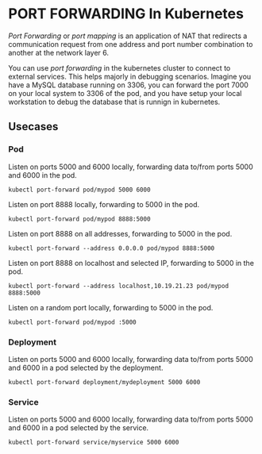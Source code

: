 # PORT FORWARDING In Kubernetes
_Port Forwarding_ or _port mapping_ is an application of NAT that redirects a communication request from one address and port number combination to another at the network layer 6.

You can use _port forwarding_ in the kubernetes cluster to connect to external services. This helps majorly in debugging scenarios. Imagine you have a MySQL database running on 3306, you can forward the port 7000 on your local system to 3306 of the pod, and you have setup your local workstation to debug the database that is runnign in kubernetes.

## Usecases
### Pod
Listen on ports 5000 and 6000 locally, forwarding data to/from ports 5000 and 6000 in the pod.
```
kubectl port-forward pod/mypod 5000 6000
```

Listen on port 8888 locally, forwarding to 5000 in the pod.
```
kubectl port-forward pod/mypod 8888:5000
```

Listen on port 8888 on all addresses, forwarding to 5000 in the pod.
```
kubectl port-forward --address 0.0.0.0 pod/mypod 8888:5000
```

Listen on port 8888 on localhost and selected IP, forwarding to 5000 in the pod.
```
kubectl port-forward --address localhost,10.19.21.23 pod/mypod 8888:5000
```

Listen on a random port locally, forwarding to 5000 in the pod.
```
kubectl port-forward pod/mypod :5000
```

### Deployment
Listen on ports 5000 and 6000 locally, forwarding data to/from ports 5000 and 6000 in a pod selected by the deployment.
```
kubectl port-forward deployment/mydeployment 5000 6000
```

### Service
Listen on ports 5000 and 6000 locally, forwarding data to/from ports 5000 and 6000 in a pod selected by the service.
```
kubectl port-forward service/myservice 5000 6000
```
